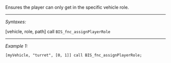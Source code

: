 Ensures the player can only get in the specific vehicle role.


---
*Syntaxes:*

[vehicle, role, path] call `BIS_fnc_assignPlayerRole`

---
*Example 1:*

```sqf
[myVehicle, "turret", [0, 1]] call BIS_fnc_assignPlayerRole;
```